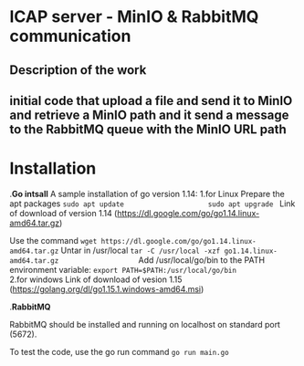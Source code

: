 # ICAP server - MinIO & RabbitMQ communication
## Description of the work
initial code that upload a file and send it to MinIO and retrieve a MinIO path and it send a message to the RabbitMQ queue with the MinIO URL  path 
--- 
# Installation   
.**Go intsall**
A sample installation of go version 1.14:
 1.for Linux
 Prepare the apt packages
 `` sudo apt update                    
  ``
 ``sudo apt upgrade
 ``
 Link of download of version 1.14 (https://dl.google.com/go/go1.14.linux-amd64.tar.gz)

Use the command
``
 wget https://dl.google.com/go/go1.14.linux-amd64.tar.gz
 ``
 Untar in /usr/local
``
 tar -C /usr/local -xzf go1.14.linux-amd64.tar.gz                   
 ``
 Add /usr/local/go/bin to the PATH environment variable:
 ``
 export PATH=$PATH:/usr/local/go/bin             
``
2.for windows
Link of download of vesion 1.15 (https://golang.org/dl/go1.15.1.windows-amd64.msi)

.**RabbitMQ**

RabbitMQ should be  installed and running on localhost on standard port (5672). 


To test the code, use the go run command
``go run main.go
``



    
   
    
